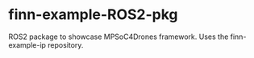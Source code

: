 # finn-example-ROS2-pkg
ROS2 package to showcase MPSoC4Drones framework. Uses the finn-example-ip repository.

